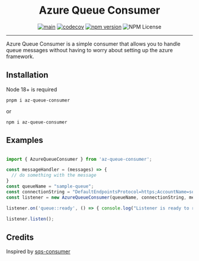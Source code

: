 <div align="center">
<h1>Azure Queue Consumer</h1>

[![main](https://github.com/aarontravass/azure-queue-storage-consumer/actions/workflows/main.yml/badge.svg?branch=main)](https://github.com/aarontravass/azure-queue-storage-consumer/actions/workflows/main.yml)
[![codecov](https://codecov.io/gh/aarontravass/azure-queue-storage-consumer/branch/main/graph/badge.svg?token=Agx0UiAO5s)](https://codecov.io/gh/aarontravass/azure-queue-storage-consumer)
[![npm version](https://badge.fury.io/js/az-queue-consumer.svg)](https://badge.fury.io/js/az-queue-consumer)
![NPM License](https://img.shields.io/npm/l/az-queue-consumer)
<hr>
</div>

Azure Queue Consumer is a simple consumer that allows you to handle queue messages without having to worry about setting up the azure framework.

## Installation

Node 18+ is required

```pnpm i az-queue-consumer ```

or

```npm i az-queue-consumer```

## Examples
```ts

import { AzureQueueConsumer } from 'az-queue-consumer';

const messageHandler = (messages) => {
  // do something with the message
}
const queueName = "sample-queue";
const connectionString = "DefaultEndpointsProtocol=https;AccountName=something;AccountKey=something==;EndpointSuffix=core.windows.net";
const listener = new AzureQueueConsumer(queueName, connectionString, messageHandler);

listener.on('queue::ready', () => { console.log("Listener is ready to receive messages!") });

listener.listen();

```

## Credits

Inspired by [sqs-consumer](https://github.com/bbc/sqs-consumer)
